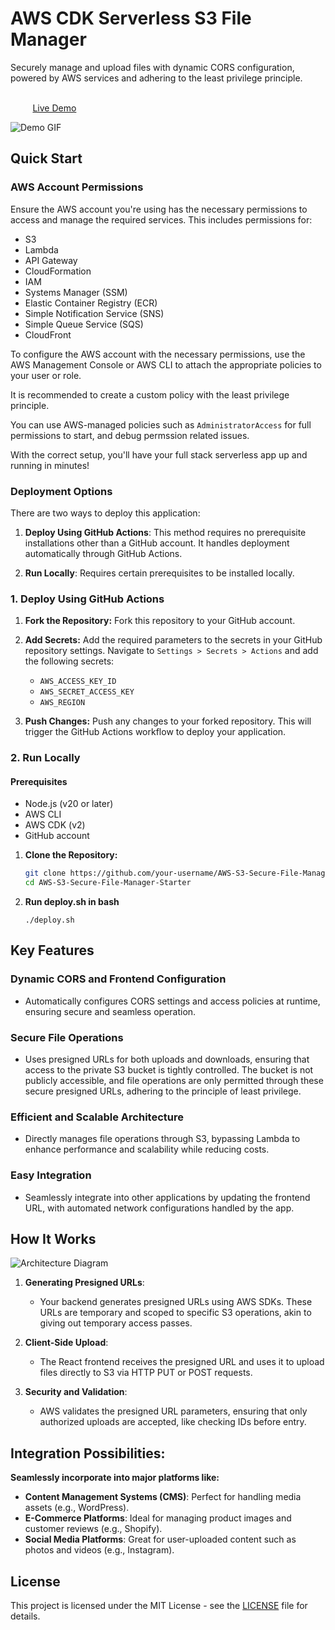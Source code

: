 # AWS CDK Serverless S3 File Manager

Securely manage and upload files with dynamic CORS configuration, powered by AWS services and adhering to the least privilege principle.

$~~~~~~~~~~~~~~~~~~~~~~~~~~~~~~~~~~~~~~~~~~~~~~~~~~~~~~~~~~~~~~~~~~~~~~~~~~~~~~~~~~~~~~~~~~~~~~~~~~~~~~~~~~~~~~~~~~~~~~~~~~~~~~~~~~~~~~~~$ [Live Demo](https://d3e6uqkvaffypm.cloudfront.net/)                     


![Demo GIF](assets/demo.gif)
## Quick Start

### AWS Account Permissions

Ensure the AWS account you're using has the necessary permissions to access and manage the required services. This includes permissions for:

* S3
* Lambda
* API Gateway
* CloudFormation
* IAM
* Systems Manager (SSM)
* Elastic Container Registry (ECR)
* Simple Notification Service (SNS)
* Simple Queue Service (SQS)
* CloudFront

To configure the AWS account with the necessary permissions, use the AWS Management Console or AWS CLI to attach the appropriate policies to your user or role. 

It is recommended to create a custom policy with the least privilege principle.

You can use AWS-managed policies such as `AdministratorAccess` for full permissions to start, and debug permssion related issues.

With the correct setup, you'll have your full stack serverless app up and running in minutes!

### Deployment Options

There are two ways to deploy this application:

1. **Deploy Using GitHub Actions**: This method requires no prerequisite installations other than a GitHub account. It handles deployment automatically through GitHub Actions.

2. **Run Locally**: Requires certain prerequisites to be installed locally.

### 1. Deploy Using GitHub Actions

1. **Fork the Repository:**
   Fork this repository to your GitHub account.

2. **Add Secrets:**
   Add the required parameters to the secrets in your GitHub repository settings. Navigate to `Settings > Secrets > Actions` and add the following secrets:

   - `AWS_ACCESS_KEY_ID`
   - `AWS_SECRET_ACCESS_KEY`
   - `AWS_REGION`

3. **Push Changes:**
   Push any changes to your forked repository. This will trigger the GitHub Actions workflow to deploy your application.


### 2. Run Locally

#### Prerequisites
- Node.js (v20 or later)
- AWS CLI
- AWS CDK (v2)
- GitHub account

1. **Clone the Repository:**
   ```sh
   git clone https://github.com/your-username/AWS-S3-Secure-File-Manager-Starter.git
   cd AWS-S3-Secure-File-Manager-Starter
   ```

2. **Run deploy.sh in bash**
   ```
   ./deploy.sh
    ```
   

## Key Features

### **Dynamic CORS and Frontend Configuration**

* Automatically configures CORS settings and access policies at runtime, ensuring secure and seamless operation.

### **Secure File Operations**

* Uses presigned URLs for both uploads and downloads, ensuring that access to the private S3 bucket is tightly controlled. The bucket is not publicly accessible, and file operations are only permitted through these secure presigned URLs, adhering to the principle of least privilege.

### **Efficient and Scalable Architecture**

* Directly manages file operations through S3, bypassing Lambda to enhance performance and scalability while reducing costs.

### **Easy Integration**

* Seamlessly integrate into other applications by updating the frontend URL, with automated network configurations handled by the app.

## How It Works
![Architecture Diagram](assets/ArchitectureDiagram.png)


1. **Generating Presigned URLs**:
   - Your backend generates presigned URLs using AWS SDKs. These URLs are temporary and scoped to specific S3 operations, akin to giving out temporary access passes.

2. **Client-Side Upload**:
   - The React frontend receives the presigned URL and uses it to upload files directly to S3 via HTTP PUT or POST requests.

3. **Security and Validation**:
   - AWS validates the presigned URL parameters, ensuring that only authorized uploads are accepted, like checking IDs before entry.

  ## Integration Possibilities:
  **Seamlessly incorporate into major platforms like:**
  
- **Content Management Systems (CMS)**: Perfect for handling media assets (e.g., WordPress).
- **E-Commerce Platforms**: Ideal for managing product images and customer reviews (e.g., Shopify).
- **Social Media Platforms**: Great for user-uploaded content such as photos and videos (e.g., Instagram).


## License

This project is licensed under the MIT License - see the [LICENSE](LICENSE) file for details.
